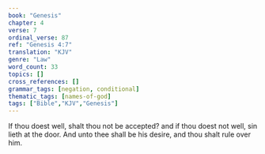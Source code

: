 ```yaml
---
book: "Genesis"
chapter: 4
verse: 7
ordinal_verse: 87
ref: "Genesis 4:7"
translation: "KJV"
genre: "Law"
word_count: 33
topics: []
cross_references: []
grammar_tags: [negation, conditional]
thematic_tags: [names-of-god]
tags: ["Bible","KJV","Genesis"]
---
```

If thou doest well, shalt thou not be accepted? and if thou doest not well, sin lieth at the door. And unto thee shall be his desire, and thou shalt rule over him.

